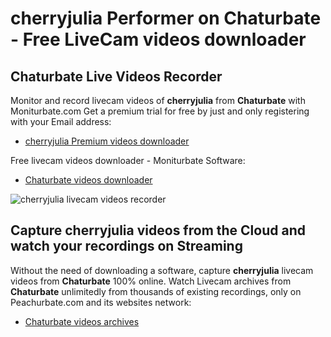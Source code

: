 # cherryjulia Performer on Chaturbate - Free LiveCam videos downloader

## Chaturbate Live Videos Recorder

Monitor and record livecam videos of **cherryjulia** from **Chaturbate** with Moniturbate.com
Get a premium trial for free by just and only registering with your Email address:
* [cherryjulia Premium videos downloader](https://moniturbate.com/request-demo-licence-key.html)

Free livecam videos downloader - Moniturbate Software:
* [Chaturbate videos downloader](https://moniturbate.com/moniturbate-download-software.html)

![cherryjulia livecam videos recorder](https://peachurnet.com/templates/moniturbate-software.png)


## Capture cherryjulia videos from the Cloud and watch your recordings on Streaming

Without the need of downloading a software, capture **cherryjulia** livecam videos from **Chaturbate** 100% online.
Watch Livecam archives from **Chaturbate** unlimitedly from thousands of existing recordings, only on Peachurbate.com and its websites network:
* [Chaturbate videos archives](https://peachurnet.com/)